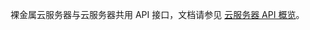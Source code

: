裸金属云服务器与云服务器共用 API 接口，文档请参见 [云服务器 API 概览](https://intl.cloud.tencent.com/document/product/213/15689)。
